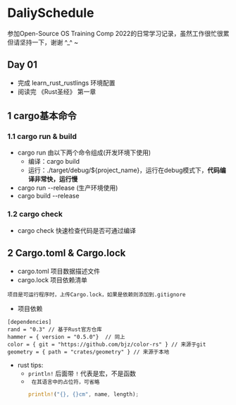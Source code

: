 # DaliySchedule
参加Open-Source OS Training Comp 2022的日常学习记录，虽然工作很忙很累但请坚持一下，谢谢 ^_^ ~

## Day 01 
* 完成 learn_rust_rustlings 环境配置
* 阅读完 《Rust圣经》 第一章 

## 1 cargo基本命令

### 1.1 cargo run & build

* cargo run 由以下两个命令组成(开发环境下使用)
    * 编译：cargo build
    * 运行：./target/debug/${project_name}，运行在debug模式下，**代码编译非常快，运行慢**
* cargo run --release (生产环境使用)
* cargo build --release
### 1.2 cargo check
* cargo check 快速检查代码是否可通过编译

## 2 Cargo.toml & Cargo.lock
* cargo.toml 项目数据描述文件
* cargo.lock 项目依赖清单   
```
项目是可运行程序时，上传Cargo.lock，如果是依赖则添加到.gitignore
```

* 项目依赖
```
[dependencies]
rand = "0.3" // 基于Rust官方仓库
hammer = { version = "0.5.0"}  // 同上
color = { git = "https://github.com/bjz/color-rs" } // 来源于git
geometry = { path = "crates/geometry" } // 来源于本地
```

* rust tips:
    * `println!` 后面带 `!` 代表是宏，不是函数
    * ` 在其语言中的占位符，可省略`
        ```Rust
        println!("{}, {}cm", name, length);
        ```